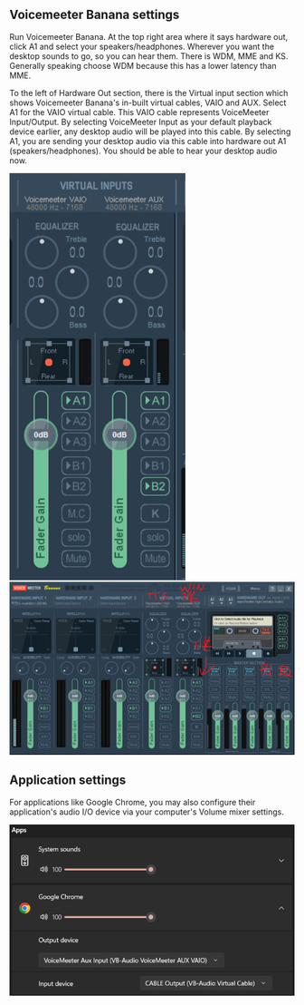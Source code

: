 ## Voicemeeter Banana settings

Run Voicemeeter Banana. At the top right area where it says hardware out, click A1 and select your speakers/headphones. Wherever you want the desktop sounds to go, so you can hear them. 
There is WDM, MME and KS. Generally speaking choose WDM because this has a lower latency than MME.

To the left of Hardware Out section, there is the Virtual input section which shows Voicemeeter Banana's in-built virtual cables, VAIO and AUX.
Select A1 for the VAIO virtual cable. This VAIO cable represents VoiceMeeter Input/Output. 
By selecting VoiceMeeter Input as your default playback device earlier, any desktop audio will be played into this cable.
By selecting A1, you are sending your desktop audio via this cable into hardware out A1 (speakers/headphones). You should be able to hear your desktop audio now.

![](screenshots/virtual_input_sect.png?raw=true)
![](screenshots/AI%20voice%20setup%20for%20banana.png?raw=true)

## Application settings

For applications like Google Chrome, you may also configure their application's audio I/O device via your computer's Volume mixer settings.

![](screenshots/chrome_audio_devices.png?raw=true)
